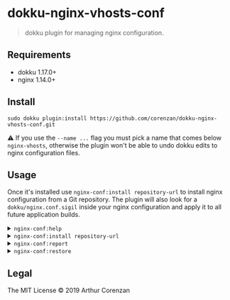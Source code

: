 # dokku-nginx-vhosts-conf

> dokku plugin for managing nginx configuration.

## Requirements

- dokku 1.17.0+
- nginx 1.14.0+

## Install

```shell
sudo dokku plugin:install https://github.com/corenzan/dokku-nginx-vhosts-conf.git
```

⚠️ If you use the `--name ...` flag you must pick a name that comes below `nginx-vhosts`, otherwise the plugin won't be able to undo dokku edits to nginx configuration files.

## Usage

Once it's installed use `nginx-conf:install repository-url` to install nginx configuration from a Git repository. The plugin will also look for a `dokku/nginx.conf.sigil` inside your nginx configuration and apply it to all future application builds.

<details>
    <summary><code>nginx-conf:help</code></summary>
    <p>Display usage details.</p>
</details>

<details>
    <summary><code>nginx-conf:install repository-url</code></summary>
    <p>Save nginx config files and clone given repository in its place.</p>
</details>

<details>
    <summary><code>nginx-conf:report</code></summary>
    <p>🚧️ Report about current nginx configuration.</p>
</details>

<details>
    <summary><code>nginx-conf:restore</code></summary>
    <p>🚧️ Restore original nginx config files.</p>
</details>

## Legal

The MIT License © 2019 Arthur Corenzan
